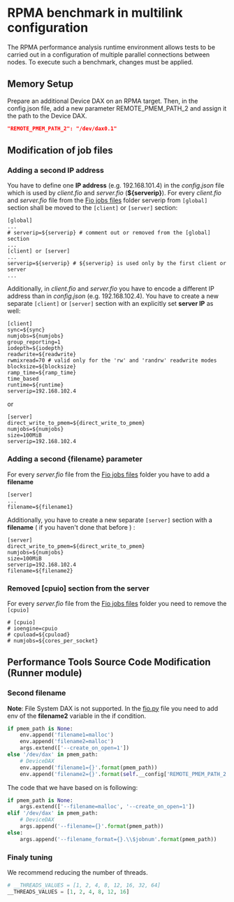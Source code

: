 # RPMA benchmark in multilink configuration

The RPMA performance analysis runtime environment allows tests to be carried out in a configuration of multiple parallel connections between nodes.
To execute such a benchmark, changes must be applied.

## Memory Setup
Prepare an additional Device DAX on an RPMA target. Then, in the config.json file, add a new parameter REMOTE_PMEM_PATH_2 and assign it the path to the Device DAX.
```json
"REMOTE_PMEM_PATH_2": "/dev/dax0.1"
```
## Modification of job files
### Adding a second IP address
You have to define one **IP address** (e.g. 192.168.101.4) in the *config.json* file which is used by *client.fio* and *server.fio* (**${serverip}**).
For every *client.fio* and *server.fio* file from the [Fio jobs files](./fio_jobs) folder serverip from `[global]` section shall be moved to the `[client]` or `[server]` section:
```
[global]
...
# serverip=${serverip} # comment out or removed from the [global] section
...
[client] or [server]
...
serverip=${serverip} # ${serverip} is used only by the first client or server
...
```
Additionally, in *client.fio* and *server.fio* you have to encode a different IP address than in *config.json* (e.g. 192.168.102.4).
You have to create a new separate `[client]` or `[server]` section with an explicitly set **server IP** as well:
```
[client] 
sync=${sync}
numjobs=${numjobs}
group_reporting=1
iodepth=${iodepth}
readwrite=${readwrite}
rwmixread=70 # valid only for the 'rw' and 'randrw' readwrite modes
blocksize=${blocksize}
ramp_time=${ramp_time}
time_based
runtime=${runtime}
serverip=192.168.102.4
```
or
```
[server]
direct_write_to_pmem=${direct_write_to_pmem}
numjobs=${numjobs}
size=100MiB
serverip=192.168.102.4
```
### Adding a second {filename} parameter
For every *server.fio* file from the [Fio jobs files](./fio_jobs) folder you have to add a **filename**
```
[server]
...
filename=${filename1}
```
Additionally, you have to create a new separate `[server]` section with a **filename** ( if you haven't done that before ) :
```
[server]
direct_write_to_pmem=${direct_write_to_pmem}
numjobs=${numjobs}
size=100MiB
serverip=192.168.102.4
filename=${filename2}
```
### Removed [cpuio] section from the server
For every *server.fio* file from the [Fio jobs files](./fio_jobs) folder you need to remove the `[cpuio]`
```
# [cpuio]
# ioengine=cpuio
# cpuload=${cpuload}
# numjobs=${cores_per_socket}
```
## Performance Tools Source Code Modification (Runner module)
### Second filename

**Note**: File System DAX is not supported.
In the [fio.py](./lib/benchmark/runner/fio.py) file you need to add env of the **filename2** variable in the if condition.
```python
if pmem_path is None:
    env.append('filename1=malloc')
    env.append('filename2=malloc')
    args.extend(['--create_on_open=1'])
else '/dev/dax' in pmem_path:
    # DeviceDAX
    env.append('filename1={}'.format(pmem_path))
    env.append('filename2={}'.format(self.__config['REMOTE_PMEM_PATH_2']))
```
The code that we have based on is following:
```python
if pmem_path is None:
    args.extend(['--filename=malloc', '--create_on_open=1'])
elif '/dev/dax' in pmem_path:
    # DeviceDAX
    args.append('--filename={}'.format(pmem_path))
else:
    args.append('--filename_format={}.\\$jobnum'.format(pmem_path))
```
### Finaly tuning
We recommend reducing the number of threads.
```python
# __THREADS_VALUES = [1, 2, 4, 8, 12, 16, 32, 64]
__THREADS_VALUES = [1, 2, 4, 8, 12, 16]
```
